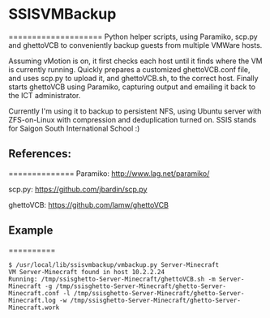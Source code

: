 # SSISVMBackup
====================
Python helper scripts, using Paramiko, scp.py and ghettoVCB to conveniently backup guests from multiple VMWare hosts.

Assuming vMotion is on, it first checks each host until it finds where the VM is currently running. Quickly prepares a customized ghettoVCB.conf file, and uses scp.py to upload it, and ghettoVCB.sh, to the correct host. Finally starts ghettoVCB using Paramiko, capturing output and emailing it back to the ICT administrator.

Currently I'm using it to backup to persistent NFS, using Ubuntu server with ZFS-on-Linux with compression and deduplication turned on.
SSIS stands for Saigon South International School :)


## References:
==============
Paramiko: http://www.lag.net/paramiko/

scp.py: https://github.com/jbardin/scp.py

ghettoVCB: https://github.com/lamw/ghettoVCB

## Example
==========

    $ /usr/local/lib/ssisvmbackup/vmbackup.py Server-Minecraft
    VM Server-Minecraft found in host 10.2.2.24
    Running: /tmp/ssisghetto-Server-Minecraft/ghettoVCB.sh -m Server-Minecraft -g /tmp/ssisghetto-Server-Minecraft/ghetto-Server-Minecraft.conf -l /tmp/ssisghetto-Server-Minecraft/ghetto-Server-Minecraft.log -w /tmp/ssisghetto-Server-Minecraft/ghetto-Server-Minecraft.work
